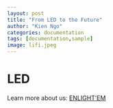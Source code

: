 ```yaml
---
layout: post
title: "From LED to the Future"
author: "Kien Ngo"
categories: documentation
tags: [documentation,sample]
image: lifi.jpeg
---
```


# LED

Learn more about us:
[ENLIGHT’EM](https://enlightem.eu/)
